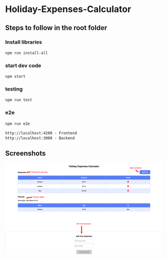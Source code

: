 # Holiday-Expenses-Calculator

## Steps to follow in the root folder

### Install libraries
```
npm run install-all
``` 

### start dev code
```
npm start
``` 

### testing
```
npm run test
``` 

### e2e
```
npm run e2e
``` 

```
http://localhost:4200 - Frontend
http://localhost:3000 - Backend
```

## Screenshots

![alt text](bunk-holiday-expense-calculator.png)